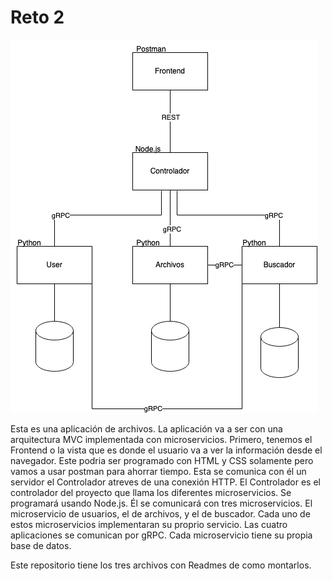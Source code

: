 # Reto 2

![Arquitectura de aplicación](https://github.com/amchp/reto-2-gRPC/blob/main/img/Diagrama.drawio.png)


Esta es una aplicación de archivos. La aplicación va a ser con una arquitectura MVC implementada con microservicios. Primero, tenemos el Frontend o la vista que es donde el usuario va a ver la información desde el navegador. Este podria ser programado con HTML y CSS solamente pero vamos a usar postman para ahorrar tiempo. Esta se comunica con él un servidor el Controlador atreves de una conexión HTTP. El Controlador es el controlador del proyecto que llama los diferentes microservicios. Se programará usando Node.js. Él se comunicará con tres microservicios. El microservicio de usuarios, el de archivos, y el de buscador. Cada uno de estos microservicios implementaran su proprio servicio.  Las cuatro aplicaciones se comunican por gRPC. Cada microservicio tiene su propia base de datos.

Este repositorio tiene los tres archivos con Readmes de como montarlos.
